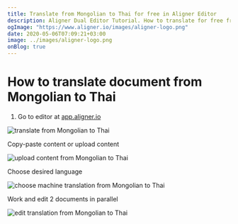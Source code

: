 ```yaml
---
title: Translate from Mongolian to Thai for free in Aligner Editor
description: Aligner Dual Editor Tutorial. How to translate for free from Mongolian to Thai. Aligner is multilingual document management platform. 
ogImage: "https://www.aligner.io/images/aligner-logo.png"
date: 2020-05-06T07:09:21+03:00
image: ../images/aligner-logo.png
onBlog: true
---
```


# How to translate document from Mongolian to Thai

1. Go to editor at [app.aligner.io](https://app.aligner.io "Aligner App web page")

![translate from Mongolian to Thai](../aligner-blank-editor.png "translate from Mongolian to Thai")

Copy-paste content or upload content

![upload content from Mongolian to Thai](../aligner-uploaded-document.png "upload content from Mongolian to Thai")

Choose desired language

![choose machine translation from Mongolian to Thai](../aligner-language-dropdown.png "choose machine translation from Mongolian to Thai")

Work and edit 2 documents in parallel

![edit translation from Mongolian to Thai](../aligner-double-sitded-editor.png "edit translation from Mongolian to Thai")

